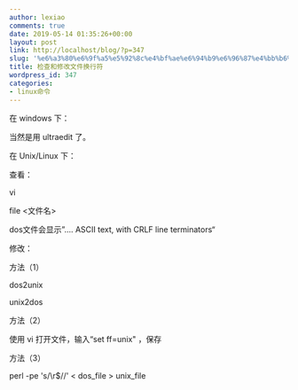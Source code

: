 ```yaml
---
author: lexiao
comments: true
date: 2019-05-14 01:35:26+00:00
layout: post
link: http://localhost/blog/?p=347
slug: '%e6%a3%80%e6%9f%a5%e5%92%8c%e4%bf%ae%e6%94%b9%e6%96%87%e4%bb%b6%e6%8d%a2%e8%a1%8c%e7%ac%a6'
title: 检查和修改文件换行符
wordpress_id: 347
categories:
- linux命令
---
```


在 windows 下：

  


当然是用 ultraedit 了。

  


  


在 Unix/Linux 下：

  


  
查看：

vi

file <文件名>

dos文件会显示”.... ASCII text, with CRLF line terminators“

  


修改：

方法（1）

dos2unix

unix2dos

  


方法（2）

使用 vi 打开文件，输入“set ff=unix" ，保存

  


方法（3）

perl -pe 's/\r$//' < dos_file > unix_file
